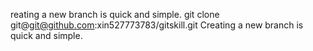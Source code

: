 reating a new branch is quick and simple.
git clone git@git@github.com:xin527773783/gitskill.git
Creating a new branch is quick and simple.
